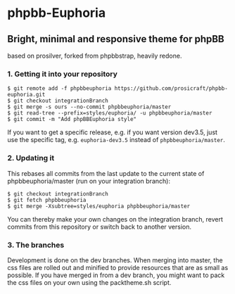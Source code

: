 # phpbb-Euphoria
## Bright, minimal and responsive theme for phpBB
based on prosilver, forked from phpbbstrap, heavily redone.  

### 1. Getting it into your repository
```git
$ git remote add -f phpbbeuphoria https://github.com/prosicraft/phpbb-euphoria.git
$ git checkout integrationBranch
$ git merge -s ours --no-commit phpbbeuphoria/master
$ git read-tree --prefix=styles/euphoria/ -u phpbbeuphoria/master
$ git commit -m "Add phpBBEuphoria style"
```
If you want to get a specific release, e.g. if you want version dev3.5, just use the specific tag, e.g. `euphoria-dev3.5` instead of `phpbbeuphoria/master`.

### 2. Updating it
This rebases all commits from the last update to the current state of phpbbeuphoria/master (run on your integration branch):
```git
$ git checkout integrationBranch
$ git fetch phpbbeuphoria
$ git merge -Xsubtree=styles/euphoria phpbbeuphoria/master
```
You can thereby make your own changes on the integration branch, revert commits from this repository or switch back to another version.

### 3. The branches
Development is done on the dev branches. When merging into master, the css files are rolled out and minified to provide resources that are as small as possible. If you have merged in from a dev branch, you might want to pack the css files on your own using the packtheme.sh script.